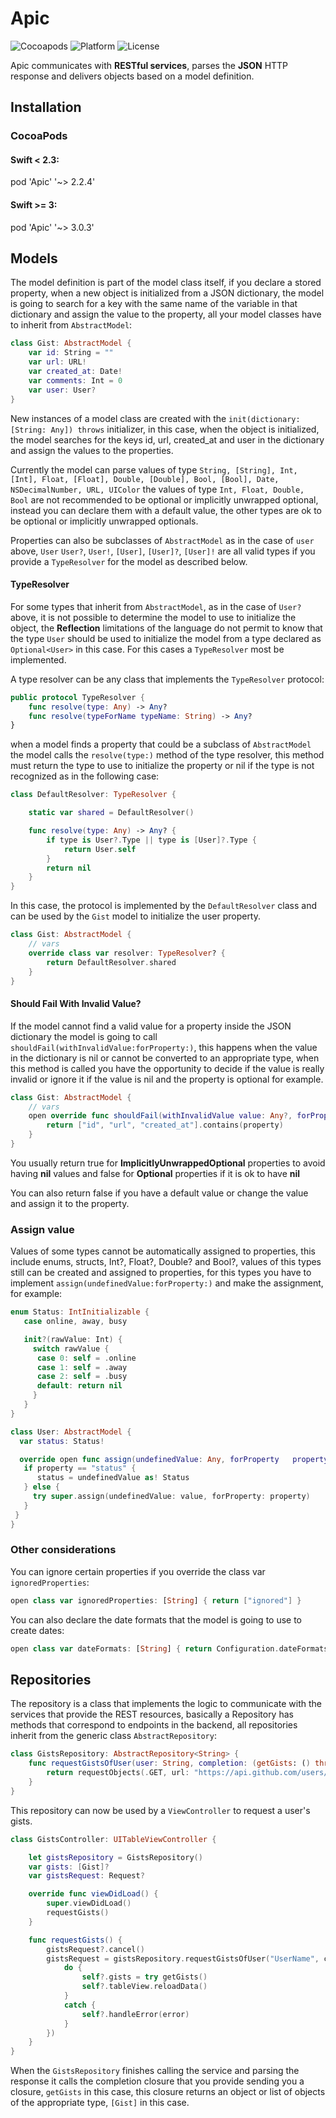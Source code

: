 # Apic
![Cocoapods](https://img.shields.io/cocoapods/v/Apic.svg)
![Platform](https://img.shields.io/cocoapods/p/Apic.svg)
![License](https://img.shields.io/cocoapods/l/Apic.svg)


Apic communicates with **RESTful services**, parses the **JSON** HTTP response and delivers objects based on a model definition.

## Installation
### CocoaPods
####  Swift < 2.3:
  pod 'Apic' '~> 2.2.4'
####  Swift >= 3:
  pod 'Apic' '~> 3.0.3'

## Models

The model definition is part of the model class itself, if you declare a stored property, when a new object is initialized from a JSON dictionary, the model is going to search for a key with the same name of the variable in that dictionary and assign the value to the property, all your model classes have to inherit from `AbstractModel`:

```swift
class Gist: AbstractModel {
    var id: String = ""
    var url: URL!
    var created_at: Date!
    var comments: Int = 0
    var user: User?
}
```

New instances of a model class are created with the `init(dictionary: [String: Any]) throws` initializer,
in this case, when the object is initialized, the model searches for the keys id, url, created_at and user in the dictionary and assign the values to the properties.

Currently the model can parse values of type `String, [String], Int, [Int], Float, [Float], Double, [Double], Bool, [Bool], Date, NSDecimalNumber, URL, UIColor` the values of type `Int, Float, Double, Bool` are not recommended to be optional or implicitly unwrapped optional, instead you can declare them with a default value, the other types are ok to be optional or implicitly unwrapped optionals.

Properties can also be subclasses of `AbstractModel` as in the case of `user` above, `User` `User?`, `User!`, `[User]`, `[User]?`, `[User]!` are all valid types if you provide a `TypeResolver` for the model as described below.

#### TypeResolver

For some types that inherit from `AbstractModel`, as in the case of `User?` above, it is not possible to determine the model to use to initialize the object, the **Reflection** limitations of the language do not permit to know that the type `User` should be used to initialize the model from a type declared as `Optional<User>` in this case. For this cases a `TypeResolver` most be implemented.

A type resolver can be any class that implements the `TypeResolver` protocol:

```swift
public protocol TypeResolver {
    func resolve(type: Any) -> Any?
    func resolve(typeForName typeName: String) -> Any?
}
```

when a model finds a property that could be a subclass of `AbstractModel` the model calls the `resolve(type:)` method of the type resolver, this method must return the type to use to initialize the property or nil if the type is not recognized as in the following case:

```swift
class DefaultResolver: TypeResolver {

    static var shared = DefaultResolver()

    func resolve(type: Any) -> Any? {
        if type is User?.Type || type is [User]?.Type {
            return User.self
        }
        return nil
    }
}
```

In this case, the protocol is implemented by the `DefaultResolver` class and can be used by the `Gist` model to initialize the user property.

```swift
class Gist: AbstractModel {
    // vars
    override class var resolver: TypeResolver? {
        return DefaultResolver.shared
    }
}
```

#### Should Fail With Invalid Value?

If the model cannot find a valid value for a property inside the JSON dictionary the model is going to call `shouldFail(withInvalidValue:forProperty:)`, this happens when the value in the dictionary is nil or cannot be converted to an appropriate type, when this method is called you have the opportunity to decide if the value is really invalid or ignore it if the value is nil and the property is optional for example.

```swift
class Gist: AbstractModel {
    // vars
    open override func shouldFail(withInvalidValue value: Any?, forProperty property: String) -> Bool {
        return ["id", "url", "created_at"].contains(property)
    }
}
```

You usually return true for **ImplicitlyUnwrappedOptional** properties to avoid having **nil** values and false for **Optional** properties if it is ok to have **nil**

You can also return false if you have a default value or change the value and assign it to the property.

### Assign value

Values of some types cannot be automatically assigned to properties, this include enums, structs, Int?, Float?, Double? and Bool?, values of this types still can be created and assigned to properties, for this types you have to implement `assign(undefinedValue:forProperty:)` and make the assignment, for example:

```swift
enum Status: IntInitializable {
   case online, away, busy

   init?(rawValue: Int) {
     switch rawValue {
      case 0: self = .online
      case 1: self = .away
      case 2: self = .busy
      default: return nil
     }
   }
}

class User: AbstractModel {
  var status: Status!

  override open func assign(undefinedValue: Any, forProperty   property: String) throws {
   if property == "status" {
      status = undefinedValue as! Status
   } else {
     try super.assign(undefinedValue: value, forProperty: property)
   }
 }
}
```

### Other considerations

You can ignore certain properties if you override the class var `ignoredProperties`:
```swift
open class var ignoredProperties: [String] { return ["ignored"] }
```

You can also declare the date formats that the model is going to use to create dates:
```swift
open class var dateFormats: [String] { return Configuration.dateFormats + ["y/MM/dd HH:mm:ss Z"] }
```

## Repositories

The repository is a class that implements the logic to communicate with the services that provide the REST resources, basically a Repository has methods that correspond to endpoints in the backend, all repositories inherit from the generic class `AbstractRepository`:

```swift
class GistsRepository: AbstractRepository<String> {    
    func requestGistsOfUser(user: String, completion: (getGists: () throws -> [Gist]) -> Void) -> Request<[Gist]>? {
        return requestObjects(.GET, url: "https://api.github.com/users/\(user)/gists", completion: completion)
    }
}
```

This repository can now be used by a `ViewController` to request a user's gists.

```swift
class GistsController: UITableViewController {

	let gistsRepository = GistsRepository()
    var gists: [Gist]?
    var gistsRequest: Request?

    override func viewDidLoad() {
        super.viewDidLoad()
        requestGists()
    }

    func requestGists() {
        gistsRequest?.cancel()
    	gistsRequest = gistsRepository.requestGistsOfUser("UserName", completion: { [weak self] (getGists) -> Void in
    	    do {
    	    	self?.gists = try getGists()
    	    	self?.tableView.reloadData()
    	    }
    	    catch {
    	    	self?.handleError(error)
    	    }
    	})
    }
}
```

When the `GistsRepository` finishes calling the service and parsing the response it calls the completion closure that you provide sending you a closure, `getGists` in this case, this closure returns an object or list of objects of the appropriate type, `[Gist]` in this case.
